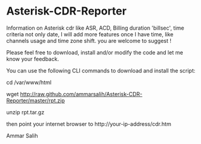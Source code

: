 Asterisk-CDR-Reporter
=====================

Information on Asterisk cdr like ASR, ACD, Billing duration 'billsec', time criteria not only date, I will add more features once I have time, like channels usage and time zone shift. you are welcome to suggest !

Please feel free to download, install and/or modify the code and let me know your feedback.

You can use the following CLI commands to download and install the script:

cd /var/www/html

wget http://raw.github.com/ammarsalih/Asterisk-CDR-Reporter/master/rpt.zip 

unzip rpt.tar.gz

then point your internet browser to http://your-ip-address/cdr.htm

Ammar Salih